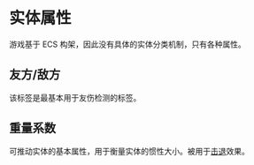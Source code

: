 # 实体属性

游戏基于 ECS 构架，因此没有具体的实体分类机制，只有各种属性。

## 友方/敌方

该标签是最基本用于友伤检测的标签。

## 重量系数

可推动实体的基本属性，用于衡量实体的惯性大小。被用于[击退](combat/effect.md#击退)效果。


